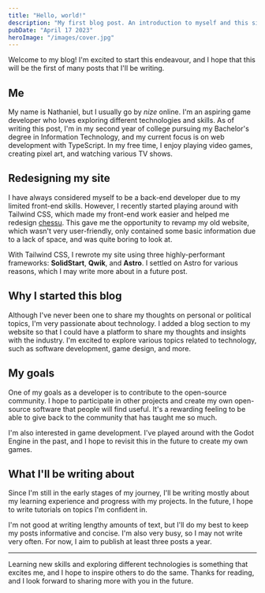 ```yaml
---
title: "Hello, world!"
description: "My first blog post. An introduction to myself and this site."
pubDate: "April 17 2023"
heroImage: "/images/cover.jpg"
---
```


Welcome to my blog! I'm excited to start this endeavour, and I hope that this will be the first of many posts that I'll be writing.

## Me

My name is Nathaniel, but I usually go by _nize_ online. I'm an aspiring game developer who loves exploring different technologies and skills. As of writing this post, I'm in my second year of college pursuing my Bachelor's degree in Information Technology, and my current focus is on web development with TypeScript. In my free time, I enjoy playing video games, creating pixel art, and watching various TV shows.

## Redesigning my site

I have always considered myself to be a back-end developer due to my limited front-end skills. However, I recently started playing around with Tailwind CSS, which made my front-end work easier and helped me redesign [chessu](https://github.com/nizewn/chessu). This gave me the opportunity to revamp my old website, which wasn't very user-friendly, only contained some basic information due to a lack of space, and was quite boring to look at.

With Tailwind CSS, I rewrote my site using three highly-performant frameworks: **SolidStart**, **Qwik**, and **Astro**. I settled on Astro for various reasons, which I may write more about in a future post.

## Why I started this blog

Although I've never been one to share my thoughts on personal or political topics, I'm very passionate about technology. I added a blog section to my website so that I could have a platform to share my thoughts and insights with the industry. I'm excited to explore various topics related to technology, such as software development, game design, and more.

## My goals

One of my goals as a developer is to contribute to the open-source community. I hope to participate in other projects and create my own open-source software that people will find useful. It's a rewarding feeling to be able to give back to the community that has taught me so much.

I'm also interested in game development. I've played around with the Godot Engine in the past, and I hope to revisit this in the future to create my own games.

## What I'll be writing about

Since I'm still in the early stages of my journey, I'll be writing mostly about my learning experience and progress with my projects. In the future, I hope to write tutorials on topics I'm confident in.

I'm not good at writing lengthy amounts of text, but I'll do my best to keep my posts informative and concise. I'm also very busy, so I may not write very often. For now, I aim to publish at least three posts a year.

---

Learning new skills and exploring different technologies is something that excites me, and I hope to inspire others to do the same. Thanks for reading, and I look forward to sharing more with you in the future.
